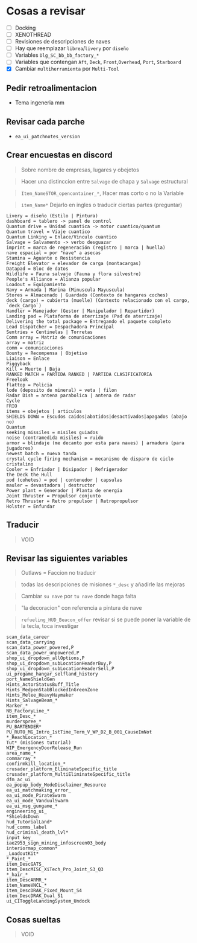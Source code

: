 # Cosas a revisar

- [ ] Docking
- [ ] XENOTHREAD
- [ ] Revisiones de descripciones de naves
- [ ] Hay que reemplazar `librea`/`livery` por `diseño`
- [ ] Variables `Dlg_SC_bb_bb_factory_*`
- [ ] Variables que contengan `Aft`, `Deck`, `Front`,`Overhead`, `Port`, `Starboard`
- [x] Cambiar `multiherramienta` por `Multi-Tool`

## Pedir retroalimentacion

- Tema ingeneria mm

## Revisar cada parche

- `ea_ui_patchnotes_version`

## Crear encuestas en discord

> Sobre nombre de empresas, lugares y obejetos

> Hacer una distinccion entre `Salvage` de chapa y `Salvage` estructural

> `Item_NameSTOR_opencontainer_*`, Hacer mas corto o no la Variable

> `item_Name*` Dejarlo en ingles o traducir ciertas partes (preguntar)

```
Livery = diseño (Estilo | Pintura)
dashboard = tablero -> panel de control
Quantum drive = Unidad cuantica -> motor cuantico/quantum
Quantum travel = Viaje cuantico
Quantum Linking = Enlace/Vinculo cuantico
Salvage = Salvamento -> verbo desguazar
imprint = marca de regeneración (registro | marca | huella)
nave espacial = por "nave" a asecas
Stamina = Aguante o Resistencia
Freight Elevator = elevador de carga (montacargas)
Datapad = Bloc de datos
Wildlife = Fauna salvaje (Fauna y flora silvestre)
People's Alliance = Alianza popular
Loadout = Equipamiento
Navy = Armada | Marina (Minuscula Mayuscula)
Stores = Almacenado | Guardado (Contexto de hangares coches)
deck (cargo) = cubierta (muelle) (Contexto relacionado con el cargo, `deck_Cargo`)
Handler = Manejador (Gestor | Manipulador | Repartidor)
Landing pad = Plataforma de aterrizaje (Pad de aterrizaje)
Delivering the total package = Entregando el paquete completo
Lead Dispatcher = Despachadora Principal
Sentries = Centinelas | Torretas
Comm array = Matriz de comunicaciones
array = matriz
comm = comunicaciones
Bounty = Recompensa | Objetivo
Liaison = Enlace
Piggyback
Kill = Muerte | Baja
RANKED MATCH = PARTIDA RANKED | PARTIDA CLASIFICATORIA
Freelook
flattop = Policia
lode (deposito de mineral) = veta | filon
Radar Dish = antena parabolica | antena de radar
Cycle
FRIO
items = obejetos | articulos
SHIELDS DOWN = Escudos caidos|abatidos|desactivados|apagados (abajo no)
Quantum
seeking missiles = misiles guiados
noise (contramedida misiles) = ruido 
armor = blindaje (me decanto por esta para naves) | armadura (para jugadores)
newest batch = nueva tanda
crystal cycle firing mechanism = mecanismo de disparo de ciclo cristalino
Cooler = Enfriador | Disipador | Refrigerador
the Deck the Hull
pod (cohetes) = pod | contenedor | capsulas
mauler = devastadora | destructor
Power plant = Generador | Planta de energia 
Joint Thruster = Propulsor conjunto
Retro Thruster = Retro propulsor | Retropropulsor
Holster = Enfundar
```

## Traducir

> VOID

## Revisar las siguientes variables

> Outlaws = Faccion no traducir

> todas las descripciones de misiones `*_desc` y añadirle las mejoras

> Cambiar `su nave` por `tu nave` donde haga falta

> "la decoracion" con referencia a pintura de nave

> `refueling_HUD_Beacon_offer` revisar si se puede poner la variable de la tecla, toca investigar

```text
scan_data_career
scan_data_carrying
scan_data_power_powered,P
scan_data_power_unpowered,P
shop_ui_dropdown_allOptions,P
shop_ui_dropdown_subLocationHeaderBuy,P
shop_ui_dropdown_subLocationHeaderSell,P
ui_pregame_hangar_selfland_history
port_NameShieldGen
Hints_ActorStatusBuff_Title
Hints_MedpenStabBlockedInGreenZone
Hints_Melee_HeavyHaymaker
Hints_SalvageBeam_*
Marker_*
NB_FactoryLine_*
item_Desc_*
murderspree_*
PU_BARTENDER*
PU_RUTO_MG_Intro_1stTime_Term_V_WP_D2_B_001_CauseImNot
*_ReachLocation_*
Tut* (misiones tutorial)
WIP_EmergencyDoorRelease_Run
area_name_*
commarray_*
confirmkill_location_*
crusader_platform_EliminateSpecific_title
crusader_platform_MultiEliminateSpecific_title
dfm_ac_ui_
ea_popup_body_ModeDisclaimer_Resource
ea_ui_matchmaking_error_
ea_ui_mode_PirateSwarm
ea_ui_mode_VanduulSwarm
ea_ui_msg_gungame_*
engineering_ui_
*ShieldsDown
hud_TutorialLand*
hud_comms_label
hud_criminal_death_lvl*
input_key_
iae2953_sign_mining_infoscreen03_body
interiormap_common*
_LoadoutKit*
*_Paint_*
item_DescGATS_
item_DescMISC_XiTech_Pro_Joint_S3_Q3
*_hair_*
item_DescARMR_*
item_NameVNCL_*
item_DescDRAK_Fixed_Mount_S4
item_DescDRAK_Dual_S1
ui_CIToggleLandingSystem_Undock

```

## Cosas sueltas

> VOID


